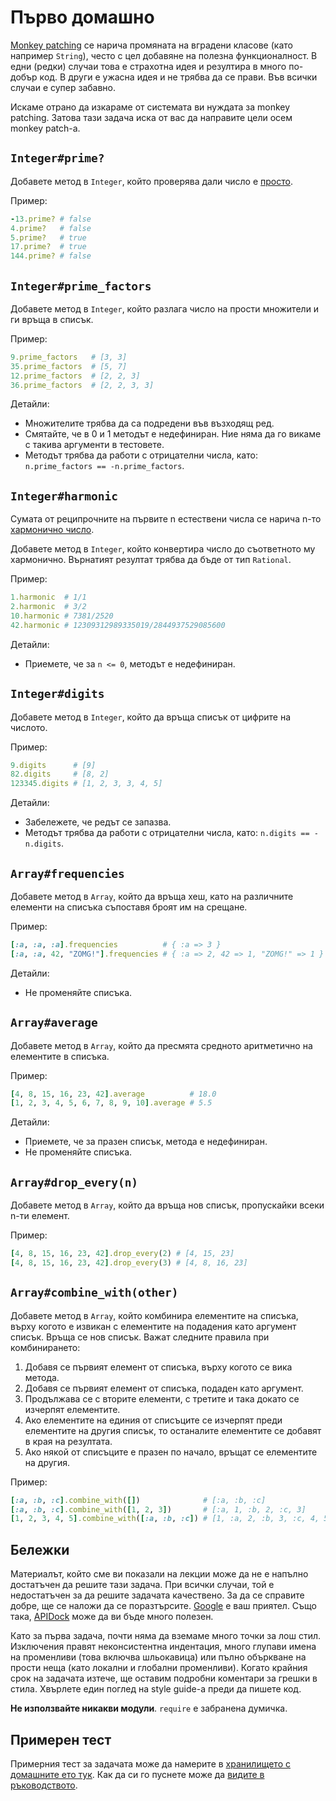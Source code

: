 # Първо домашно

[Monkey patching](http://en.wikipedia.org/wiki/Monkey_patch) се нарича промяната
на вградени класове (като например `String`), често с цел добавяне на полезна
функционалност. В едни (редки) случаи това е страхотна идея и резултира в много по-добър
код. В други е ужасна идея и не трябва да се прави. Във всички случаи е супер забавно.

Искаме отрано да изкараме от системата ви нуждата за monkey patching.
Затова тази задача иска от вас да направите цели осем monkey patch-а.

## `Integer#prime?`

Добавете метод в `Integer`, който проверява дали число е [просто](https://en.wikipedia.org/wiki/Prime_number).

Пример:

```ruby
-13.prime? # false
4.prime?   # false
5.prime?   # true
17.prime?  # true
144.prime? # false
```

## `Integer#prime_factors`

Добавете метод в `Integer`, който разлага число на прости множители и ги връща в
списък.

Пример:

```ruby
9.prime_factors   # [3, 3]
35.prime_factors  # [5, 7]
12.prime_factors  # [2, 2, 3]
36.prime_factors  # [2, 2, 3, 3]
```

Детайли:

* Множителите трябва да са подредени във възходящ ред.
* Смятайте, че в 0 и 1 методът е недефиниран. Ние няма да го викаме с такива аргументи в тестовете.
* Методът трябва да работи с отрицателни числа, като: `n.prime_factors == -n.prime_factors`.

## `Integer#harmonic`

Сумата от реципрочните на първите n естествени числа се нарича n-то [хармонично число](http://en.wikipedia.org/wiki/Harmonic_number).

Добавете метод в `Integer`, който конвертира число до съответното му хармонично.
Върнатият резултат трябва да бъде от тип `Rational`.

Пример:

```ruby
1.harmonic  # 1/1
2.harmonic  # 3/2
10.harmonic # 7381/2520
42.harmonic # 12309312989335019/2844937529085600
```

Детайли:

* Приемете, че за `n <= 0`, методът е недефиниран.

## `Integer#digits`

Добавете метод в `Integer`, който да връща списък от цифрите на числото.

Пример:

```ruby
9.digits      # [9]
82.digits     # [8, 2]
123345.digits # [1, 2, 3, 3, 4, 5]
```

Детайли:

* Забележете, че редът се запазва.
* Методът трябва да работи с отрицателни числа, като: `n.digits == -n.digits`.

## `Array#frequencies`

Добавете метод в `Array`, който да връща хеш, като на различните елементи на
списъка съпоставя броят им на срещане.

Пример:

```ruby
[:a, :a, :a].frequencies          # { :a => 3 }
[:a, :a, 42, "ZOMG!"].frequencies # { :a => 2, 42 => 1, "ZOMG!" => 1 }
```

Детайли:

* Не променяйте списъка.

## `Array#average`

Добавете метод в `Array`, който да пресмята средното аритметично на елементите в
списъка.

Пример:

```ruby
[4, 8, 15, 16, 23, 42].average          # 18.0
[1, 2, 3, 4, 5, 6, 7, 8, 9, 10].average # 5.5
```

Детайли:

* Приемете, че за празен списък, метода е недефиниран.
* Не променяйте списъка.

## `Array#drop_every(n)`

Добавете метод в `Array`, който да връща нов списък, пропускайки всеки n-ти елемент.

Пример:

```ruby
[4, 8, 15, 16, 23, 42].drop_every(2) # [4, 15, 23]
[4, 8, 15, 16, 23, 42].drop_every(3) # [4, 8, 16, 23]
```

## `Array#combine_with(other)`

Добавете метод в `Array`, който комбинира елементите на списъка, върху когото е
извикан с елементите на подадения като аргумент списък. Връща се нов списък.
Важат следните правила при комбинирането:

1. Добавя се първият елемент от списъка, върху когото се вика метода.
2. Добавя се първият елемент от списъка, подаден като аргумент.
3. Продължава се с вторите елементи, с третите и така докато се изчерпят елементите.
4. Ако елементите на единия от списъците се изчерпят преди елементите на другия
списък, то останалите елементите се добавят в края на резултата.
5. Ако някой от списъците е празен по начало, връщат се елементите на другия.

Пример:

```ruby
[:a, :b, :c].combine_with([])              # [:a, :b, :c]
[:a, :b, :c].combine_with([1, 2, 3])       # [:a, 1, :b, 2, :c, 3]
[1, 2, 3, 4, 5].combine_with([:a, :b, :c]) # [1, :a, 2, :b, 3, :c, 4, 5]
```

## Бележки

Материалът, който сме ви показали на лекции може да не е напълно достатъчен да решите тази задача. При всички случаи, той е недостатъчен за да решите задачата качествено. За да се справите добре, ще се наложи да се поразтърсите. [Google](http://google.com/) е ваш приятел. Също така, [APIDock](http://apidock.com/) може да ви бъде много полезен.

Като за първа задача, почти няма да вземаме много точки за лош стил. Изключения правят неконсистентна индентация, много глупави имена на променливи (това включва шльокавица) или пълно объркване на прости неща (като локални и глобални променливи). Когато крайния срок на задачата изтече, ще оставим подробни коментари за грешки в стила. Хвърлете един поглед на style guide-а преди да пишете код.

**Не използвайте никакви модули**. `require` е забранена думичка.

## Примерен тест

Примерния тест за задачата може да намерите в [хранилището с домашните ето тук](https://github.com/fmi/ruby-homework/blob/master/01/sample_spec.rb). Как да си го пуснете може да [видите в ръководството](/tasks/guide).
